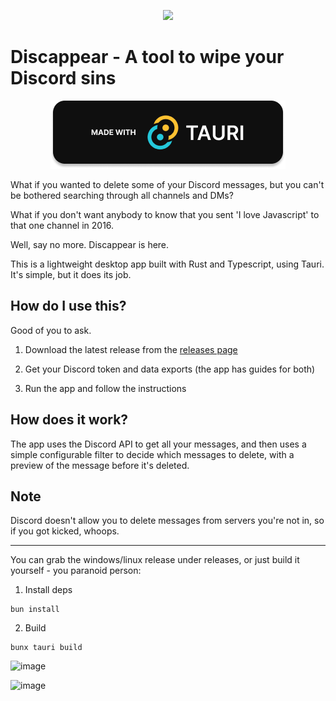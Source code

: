 <p align="center">  
  
<img src="https://github.com/user-attachments/assets/a5a943fa-e404-4378-afe4-f696acc7dbad">

</p>

# Discappear - A tool to wipe your Discord sins
<p align="center">  

<img src="/public/tauri-badge.png">

</p>

What if you wanted to delete some of your Discord messages, but you can't be bothered searching through all channels and DMs?

What if you don't want anybody to know that you sent 'I love Javascript' to that one channel in 2016.

Well, say no more. Discappear is here.

This is a lightweight desktop app built with Rust and Typescript, using Tauri. It's simple, but it does its job.

## How do I use this?

Good of you to ask.

1. Download the latest release from the [releases page](https://github.com/omznc/discappear/releases)

2. Get your Discord token and data exports (the app has guides for both)

3. Run the app and follow the instructions

## How does it work?

The app uses the Discord API to get all your messages, and then uses a simple configurable filter to decide which messages to delete, with a preview of the message before it's deleted.

## Note

Discord doesn't allow you to delete messages from servers you're not in, so if you got kicked, whoops.

---

You can grab the windows/linux release under releases, or just build it yourself - you paranoid person:

1. Install deps
```
bun install
```

2. Build
```
bunx tauri build
```

![image](https://github.com/user-attachments/assets/0bfa4720-8e70-43c1-b30e-ba66e37f0990)

![image](https://github.com/user-attachments/assets/d149c7cc-ad03-473d-8852-fa067b91059b)
